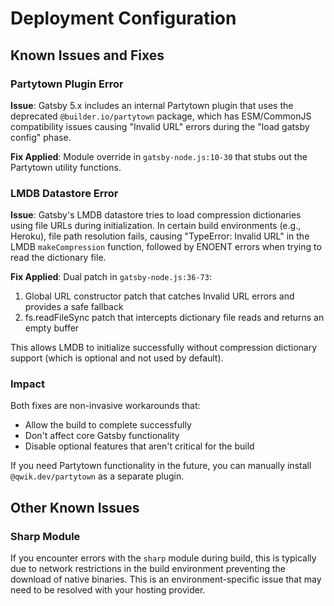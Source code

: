 # Deployment Configuration

## Known Issues and Fixes

### Partytown Plugin Error

**Issue**: Gatsby 5.x includes an internal Partytown plugin that uses the deprecated `@builder.io/partytown` package, which has ESM/CommonJS compatibility issues causing "Invalid URL" errors during the "load gatsby config" phase.

**Fix Applied**: Module override in `gatsby-node.js:10-30` that stubs out the Partytown utility functions.

### LMDB Datastore Error

**Issue**: Gatsby's LMDB datastore tries to load compression dictionaries using file URLs during initialization. In certain build environments (e.g., Heroku), file path resolution fails, causing "TypeError: Invalid URL" in the LMDB `makeCompression` function, followed by ENOENT errors when trying to read the dictionary file.

**Fix Applied**: Dual patch in `gatsby-node.js:36-73`:
1. Global URL constructor patch that catches Invalid URL errors and provides a safe fallback
2. fs.readFileSync patch that intercepts dictionary file reads and returns an empty buffer

This allows LMDB to initialize successfully without compression dictionary support (which is optional and not used by default).

### Impact

Both fixes are non-invasive workarounds that:
- Allow the build to complete successfully
- Don't affect core Gatsby functionality
- Disable optional features that aren't critical for the build

If you need Partytown functionality in the future, you can manually install `@qwik.dev/partytown` as a separate plugin.

## Other Known Issues

### Sharp Module

If you encounter errors with the `sharp` module during build, this is typically due to network restrictions in the build environment preventing the download of native binaries. This is an environment-specific issue that may need to be resolved with your hosting provider.
